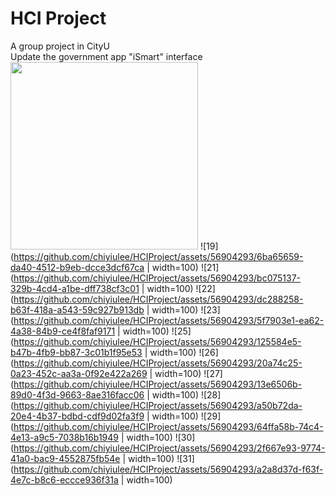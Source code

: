 # HCI Project
A group project in CityU </br>
Update the government app "iSmart" interface </br>
<img src="https://github.com/chiyiulee/HCIProject/assets/56904293/e763c207-7ddd-4c32-8b0b-9f5b18bcae52" width="300">
![19](https://github.com/chiyiulee/HCIProject/assets/56904293/6ba65659-da40-4512-b9eb-dcce3dcf67ca | width=100)
![21](https://github.com/chiyiulee/HCIProject/assets/56904293/bc075137-329b-4cd4-a1be-dff738cf3c01 | width=100)
![22](https://github.com/chiyiulee/HCIProject/assets/56904293/dc288258-b63f-418a-a543-59c927b913db | width=100)
![23](https://github.com/chiyiulee/HCIProject/assets/56904293/5f7903e1-ea62-4a38-84b9-ce4f8faf9171 | width=100)
![25](https://github.com/chiyiulee/HCIProject/assets/56904293/125584e5-b47b-4fb9-bb87-3c01b1f95e53 | width=100)
![26](https://github.com/chiyiulee/HCIProject/assets/56904293/20a74c25-0a23-452c-aa3a-0f92e422a269 | width=100)
![27](https://github.com/chiyiulee/HCIProject/assets/56904293/13e6506b-89d0-4f3d-9663-8ae316facc06 | width=100)
![28](https://github.com/chiyiulee/HCIProject/assets/56904293/a50b72da-20e4-4b37-bdbd-cdf9d02fa3f9 | width=100)
![29](https://github.com/chiyiulee/HCIProject/assets/56904293/64ffa58b-74c4-4e13-a9c5-7038b16b1949 | width=100)
![30](https://github.com/chiyiulee/HCIProject/assets/56904293/2f667e93-9774-41a0-bac9-4552875fb54e | width=100)
![31](https://github.com/chiyiulee/HCIProject/assets/56904293/a2a8d37d-f63f-4e7c-b8c6-eccce936f31a | width=100)
